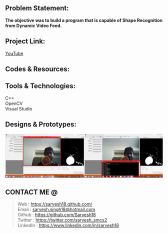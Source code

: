 Problem Statement:
------------------
**The objective was to build a program that is capable of Shape Recognition from Dynamic Video Feed.**


Project Link:
-------------
[YouTube](https://www.youtube.com/watch?v=6-_vLEB5Y5Q)


Codes & Resources:
------------------


Tools & Technologies:
---------------------
C++ <br>
OpenCV <br>
Visual Studio <br>


Designs & Prototypes:
---------------------
![OpenCV](https://github.com/Sarvesh18/Image-Processing/blob/master/OpenCV/OpenCV.jpg)

CONTACT ME @ 
------------
>Web : https://sarvesh18.github.com/ <br>
>Email : sarvesh.singh18@hotmail.com <br/>
>Github : https://github.com/Sarvesh18 <br/>
>Twitter : https://twitter.com/sarvesh_smcs2 <br/>
>LinkedIn : https://www.linkedin.com/in/sarvesh18 <br/>
